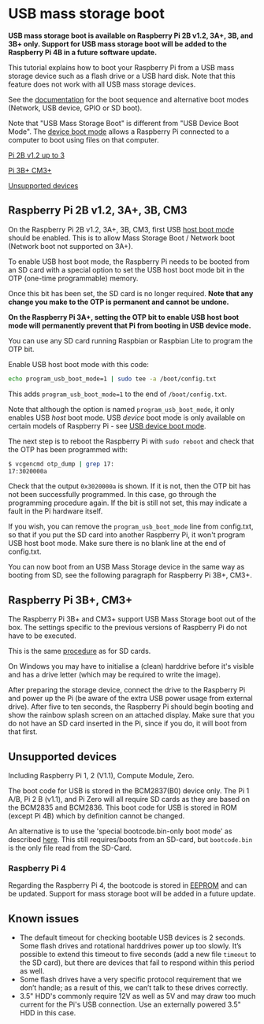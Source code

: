 # USB mass storage boot

**USB mass storage boot is available on Raspberry Pi 2B v1.2, 3A+, 3B, and 3B+ only. Support for USB mass storage boot will be added to the Raspberry Pi 4B in a future software update.**

This tutorial explains how to boot your Raspberry Pi from a USB mass storage device such as a flash drive or a USB hard disk. Note that this feature does not work with all USB mass storage devices.

See the [documentation](README.md) for the boot sequence and alternative boot modes (Network, USB device, GPIO or SD boot).

Note that "USB Mass Storage Boot" is different from "USB Device Boot Mode". The [device boot mode](device.md) allows a Raspberry Pi connected to a computer to boot using files on that computer.

[Pi 2B v1.2 up to 3](#raspberry-pi-2b-v12-3a-3b-cm3)

[Pi 3B+ CM3+](#raspberry-pi-3b-cm3)

[Unsupported devices](#unsupported-devices)

<a name="Raspberry Pi 2B v1.2, 3A+, 3B, CM3"></a>
## Raspberry Pi 2B v1.2, 3A+, 3B, CM3

On the Raspberry Pi 2B v1.2, 3A+, 3B, CM3, first USB [host boot mode](host.md) should be enabled. This is to allow Mass Storage Boot / Network boot (Network boot not supported on 3A+).

To enable USB host boot mode, the Raspberry Pi needs to be booted from an SD card with a special option to set the USB host boot mode bit in the OTP (one-time programmable) memory. 

Once this bit has been set, the SD card is no longer required. **Note that any change you make to the OTP is permanent and cannot be undone.**

**On the Raspberry Pi 3A+, setting the OTP bit to enable USB host boot mode will permanently prevent that Pi from booting in USB device mode.**

You can use any SD card running Raspbian or Raspbian Lite to program the OTP bit.

Enable USB host boot mode with this code:

```bash
echo program_usb_boot_mode=1 | sudo tee -a /boot/config.txt
```

This adds `program_usb_boot_mode=1` to the end of `/boot/config.txt`.

Note that although the option is named `program_usb_boot_mode`, it only enables USB *host* boot mode. USB *device* boot mode is only available on certain models of Raspberry Pi - see [USB device boot mode](device.md).

The next step is to reboot the Raspberry Pi with `sudo reboot` and check that the OTP has been programmed with:

```bash
$ vcgencmd otp_dump | grep 17:
17:3020000a
```

Check that the output `0x3020000a` is shown. If it is not, then the OTP bit has not been successfully programmed. In this case, go through the programming procedure again. If the bit is still not set, this may indicate a fault in the Pi hardware itself.

If you wish, you can remove the `program_usb_boot_mode` line from config.txt, so that if you put the SD card into another Raspberry Pi, it won't program USB host boot mode. Make sure there is no blank line at the end of config.txt.

You can now boot from an USB Mass Storage device in the same way as booting from SD, see the following paragraph for Raspberry Pi 3B+, CM3+.

<a name="Raspberry Pi 3B+, CM3+"></a>
## Raspberry Pi 3B+, CM3+

The Raspberry Pi 3B+ and CM3+ support USB Mass Storage boot out of the box. The settings specific to the previous versions of Raspberry Pi do not have to be executed.

This is the same [procedure](../../../installation/installing-images/installation/installing-images/) as for SD cards.

On Windows you may have to initialise a (clean) harddrive before it's visible and has a drive letter (which may be required to write the image).

After preparing the storage device, connect the drive to the Raspberry Pi and power up the Pi (be aware of the extra USB power usage from external drive).
After five to ten seconds, the Raspberry Pi should begin booting and show the rainbow splash screen on an attached display. Make sure that you do not have an SD card inserted in the Pi, since if you do, it will boot from that first.

<a name="unsupported devices"></a>
## Unsupported devices

Including Raspberry Pi 1, 2 (V1.1), Compute Module, Zero.

The boot code for USB is stored in the BCM2837(B0) device only. The Pi 1 A/B, Pi 2 B (v1.1), and Pi Zero will all require SD cards as they are based on the BCM2835 and BCM2836. This boot code for USB is stored in ROM (except Pi 4B) which by definition cannot be changed.

An alternative is to use the 'special bootcode.bin-only boot mode' as described [here](README.md). This still requires/boots from an SD-card, but `bootcode.bin` is the only file read from the SD-Card.

### Raspberry Pi 4

Regarding the Raspberry Pi 4, the bootcode is stored in [EEPROM](../booteeprom.md) and can be updated. Support for mass storage boot will be added in a future update.

## Known issues

- The default timeout for checking bootable USB devices is 2 seconds. Some flash drives and rotational harddrives power up too slowly. It’s possible to extend this timeout to five seconds (add a new file `timeout` to the SD card), but there are devices that fail to respond within this period as well.
- Some flash drives have a very specific protocol requirement that we don’t handle; as a result of this, we can’t talk to these drives correctly.
- 3.5" HDD's commonly require 12V as well as 5V and may draw too much current for the Pi's USB connection. Use an externally powered 3.5" HDD in this case.
